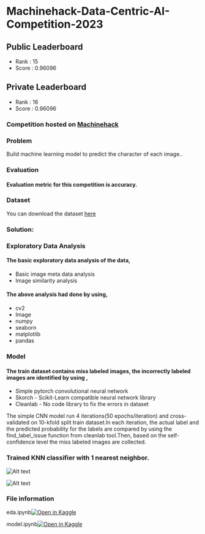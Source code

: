 # Machinehack-Data-Centric-AI-Competition-2023

## Public Leaderboard
* Rank : 15
* Score : 0.96096
## Private Leaderboard
* Rank : 16
* Score : 0.96096


### Competition hosted on <a href="https://machinehack.com/hackathons/data_centric_ai_competition_2023_image_data/overview">Machinehack</a>

### Problem
Build machine learning model to predict the character of each image..

### Evaluation
#### Evaluation metric for this competition is accuracy.

### Dataset

You can download the dataset <a href="https://machinehack.com/hackathons/data_centric_ai_competition_2023_image_data/data">here</a>    

### Solution:

### Exploratory Data Analysis

#### The basic exploratory data analysis of the data,
* Basic image meta data analysis
* Image similarity analysis

#### The above analysis had done by using,
* cv2 
* Image
* numpy
* seaborn
* matplotlib
* pandas

### Model
#### The train dataset contains miss labeled images, the incorrectly labeled images are identified by using ,

  * Simple pytorch convolutional neural network
  * Skorch - Scikit-Learn compatible neural network library
  * Cleanlab - No code library to fix the errors in dataset

The simple CNN model run 4 iterations(50 epochs/iteration) and cross-validated on
10-kfold split train dataset.In each iteration, the actual label and the predicted
probability for the labels are compared by using the find_label_issue function from
cleanlab tool.Then, based on the self-confidence level the miss labeled images are
collected.


### Trained KNN classifier with 1 nearest neighbor.

![Alt text](-)

![Alt text](-)


### File information

eda.ipynb[![Open in Kaggle](https://img.shields.io/static/v1?label=&message=Open%20in%20Kaggle&labelColor=grey&color=blue&logo=kaggle)](-)
 
model.ipynb[![Open in Kaggle](https://img.shields.io/static/v1?label=&message=Open%20in%20Kaggle&labelColor=grey&color=blue&logo=kaggle)](-)
 
 
   
        

